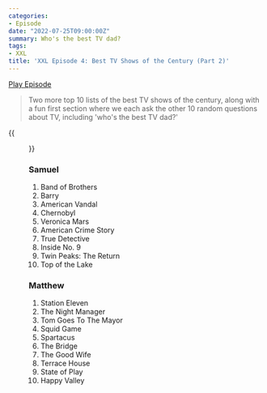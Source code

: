 ```yaml
---
categories:
- Episode
date: "2022-07-25T09:00:00Z"
summary: Who's the best TV dad?
tags:
- XXL
title: 'XXL Episode 4: Best TV Shows of the Century (Part 2)'
---
```


[Play Episode](https://www.patreon.com/posts/xxl-episode-4-tv-69463120)
> Two more top 10 lists of the best TV shows of the century, along with a fun first section where we each ask the other 10 random questions about TV, including 'who's the best TV dad?'

{{<figure 
    src="/assets/images/chernobyl.jpeg" 
    alt="Chernobyl 2 tweet" >}}

### Samuel

1. Band of Brothers
2. Barry
3. American Vandal
4. Chernobyl
5. Veronica Mars
6. American Crime Story
7. True Detective
8. Inside No. 9
9. Twin Peaks: The Return
10. Top of the Lake

### Matthew

1. Station Eleven
2. The Night Manager
3. Tom Goes To The Mayor
4. Squid Game
5. Spartacus
6. The Bridge
7. The Good Wife
8. Terrace House
9. State of Play
10. Happy Valley